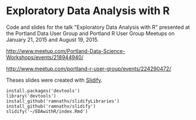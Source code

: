 # Exploratory Data Analysis with R

Code and slides for the talk "Exploratory Data Analysis with R" presented at the Portland Data User Group and Portland R User Group Meetups on January 21, 2015 and August 19, 2015.

http://www.meetup.com/Portland-Data-Science-Workshops/events/218944940/

http://www.meetup.com/portland-r-user-group/events/224290472/

Theses slides were created with [Slidify](http://slidify.org/index.html).

    install.packages('devtools')
    library('devtools')
    install_github('ramnathv/slidifyLibraries')
    install_github('ramnathv/slidify')
    slidify('~/EDAwithR/index.Rmd')
